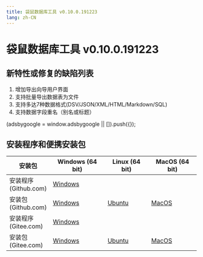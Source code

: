 ```yaml
---
title: 袋鼠数据库工具 v0.10.0.191223
lang: zh-CN
---
```


# 袋鼠数据库工具 v0.10.0.191223

## 新特性或修复的缺陷列表
1. 增加导出向导用户界面
2. 支持批量导出数据表为文件
3. 支持多达7种数据格式(DSV/JSON/XML/HTML/Markdown/SQL)
4. 支持数据字段重名（别名或标题）

<div>
    <script2 type="text/javascript" async="true" src="https://pagead2.googlesyndication.com/pagead/js/adsbygoogle.js" />
    <ins class="adsbygoogle"
        style="display:block; text-align:center;"
        data-ad-layout="in-article"
        data-ad-format="fluid"
        data-ad-client="ca-pub-3975819313740938"
        data-ad-slot="6760827895"></ins>
    <script2 type="text/javascript">
        (adsbygoogle = window.adsbygoogle || []).push({});
    </script2>
</div>


## 安装程序和便携安装包 <Badge text="链接已失效" type="warning"/>

| 安装包              | Windows (64 bit)  | Linux (64 bit)    | MacOS (64 bit)    |
|-------------------------------|-------------------|-------------------|-------------------|
| 安装程序<br/> (Github.com) | [Windows](https://github.com/dbkangaroo/kangaroo/releases/download/v0.10.0.191223/Kangaroo_0.10.0.191223_win64.exe) | | |
| 安装包<br/> (Github.com)  | [Windows](https://github.com/dbkangaroo/kangaroo/releases/download/v0.10.0.191223/Kangaroo_0.10.0.191223_win64.7z) | [Ubuntu](https://github.com/dbkangaroo/kangaroo/releases/download/v0.10.0.191223/Kangaroo_0.10.0.191223_ubuntu.zip) | [MacOS](https://github.com/dbkangaroo/kangaroo/releases/download/v0.10.0.191223/Kangaroo_0.10.0.191223_macos.zip) |
| 安装程序<br/> (Gitee.com) | [Windows](https://gitee.com/dbkangaroo/kangaroo/attach_files/316332/download) | | |
| 安装包<br/> (Gitee.com)  | [Windows](https://gitee.com/dbkangaroo/kangaroo/attach_files/316333/download) | [Ubuntu](https://gitee.com/dbkangaroo/kangaroo/attach_files/316330/download) | [MacOS](https://gitee.com/dbkangaroo/kangaroo/attach_files/316329/download) |